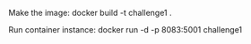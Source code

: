 Make the image: docker build -t challenge1 .

Run container instance: docker run -d -p 8083:5001 challenge1
